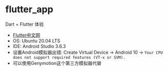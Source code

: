 # flutter_app
Dart + Flutter 体验

- [Flutter中文网](https://flutterchina.club/)
- OS: Ubuntu 20.04 LTS
- IDE: Android Studio 3.6.3
- 设置Android模拟器出错: Create Virtual Device -> Android 10 -> `Your CPU does not support required features (VT-x or SVM).`
- 可以使用Genymotion这个第三方模拟器代替

